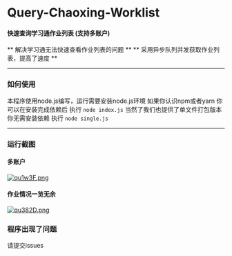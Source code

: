# Query-Chaoxing-Worklist
####  快速查询学习通作业列表 (支持多账户)
** 解决学习通无法快速查看作业列表的问题 **
** 采用异步队列并发获取作业列表，提高了速度 **

------------

### 如何使用
本程序使用node.js编写，运行需要安装node.js环境
如果你认识npm或者yarn 你可以在安装完成依赖后 执行 `node index.js`
当然了我们也提供了单文件打包版本 你无需安装依赖 执行 `node single.js` 

------------

### 运行截图
#### 多账户
[![qu1w3F.png](https://s1.ax1x.com/2022/03/21/qu1w3F.png)](https://imgtu.com/i/qu1w3F)
#### 作业情况一览无余
[![qu382D.png](https://s1.ax1x.com/2022/03/21/qu382D.png)](https://imgtu.com/i/qu382D)

### 程序出现了问题
请提交issues